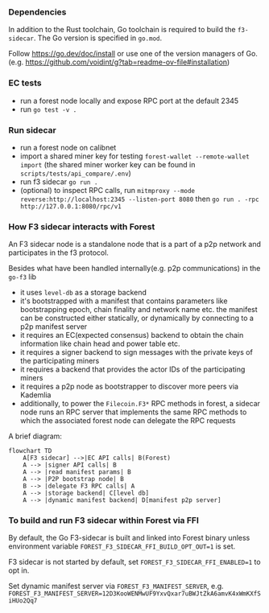 ### Dependencies

In addition to the Rust toolchain, Go toolchain is required to build the
`f3-sidecar`. The Go version is specified in `go.mod`.

Follow https://go.dev/doc/install or use one of the version managers of Go.
(e.g. https://github.com/voidint/g?tab=readme-ov-file#installation)

### EC tests

- run a forest node locally and expose RPC port at the default 2345
- run `go test -v .`

### Run sidecar

- run a forest node on calibnet
- import a shared miner key for testing `forest-wallet --remote-wallet import`
  (the shared miner worker key can be found in `scripts/tests/api_compare/.env`)
- run f3 sidecar `go run .`
- (optional) to inspect RPC calls, run
  `mitmproxy --mode reverse:http://localhost:2345 --listen-port 8080` then
  `go run . -rpc http://127.0.0.1:8080/rpc/v1`

### How F3 sidecar interacts with Forest

An F3 sidecar node is a standalone node that is a part of a p2p network and
participates in the f3 protocol.

Besides what have been handled internally(e.g. p2p communications) in the
`go-f3` lib

- it uses `level-db` as a storage backend
- it's bootstrapped with a manifest that contains parameters like bootstrapping
  epoch, chain finality and network name etc. the manifest can be constructed
  either statically, or dynamically by connecting to a p2p manifest server
- it requires an EC(expected consensus) backend to obtain the chain information
  like chain head and power table etc.
- it requires a signer backend to sign messages with the private keys of the
  participating miners
- it requires a backend that provides the actor IDs of the participating miners
- it requires a p2p node as bootstrapper to discover more peers via Kademlia
- additionally, to power the `Filecoin.F3*` RPC methods in forest, a sidecar
  node runs an RPC server that implements the same RPC methods to which the
  associated forest node can delegate the RPC requests

A brief diagram:

```mermaid
flowchart TD
    A[F3 sidecar] -->|EC API calls| B(Forest)
    A --> |signer API calls| B
    A --> |read manifest params| B
    A --> |P2P bootstrap node| B
    B --> |delegate F3 RPC calls| A
    A --> |storage backend| C[level db]
    A --> |dynamic manifest backend| D[manifest p2p server]
```

### To build and run F3 sidecar within Forest via FFI

By default, the Go F3-sidecar is built and linked into Forest binary unless
environment variable `FOREST_F3_SIDECAR_FFI_BUILD_OPT_OUT=1` is set.

F3 sidecar is not started by default, set `FOREST_F3_SIDECAR_FFI_ENABLED=1` to
opt in.

Set dynamic manifest server via `FOREST_F3_MANIFEST_SERVER`, e.g.
`FOREST_F3_MANIFEST_SERVER=12D3KooWENMwUF9YxvQxar7uBWJtZkA6amvK4xWmKXfSiHUo2Qq7`
